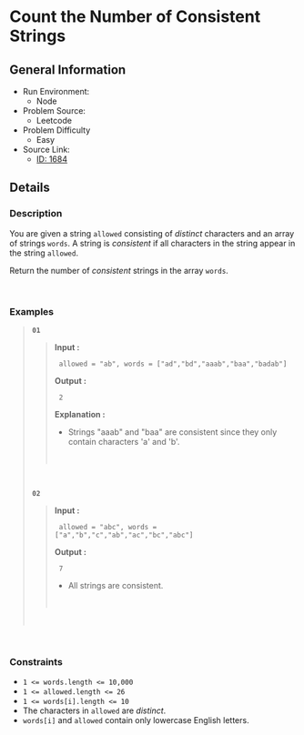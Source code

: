 # Count the Number of Consistent Strings

## General Information

- Run Environment:
  - Node
- Problem Source:
  - Leetcode
- Problem Difficulty
  - Easy
- Source Link:
  - [ID: 1684](https://leetcode.com/problems/count-the-number-of-consistent-strings/)

## Details

### Description

You are given a string `allowed` consisting of *distinct* characters and an array of strings `words`. A string is *consistent* if all characters in the string appear in the string `allowed`.

Return the number of *consistent* strings in the array `words`.

&nbsp;

### Examples

> **`01`**
>>**Input :**
>>
>>      allowed = "ab", words = ["ad","bd","aaab","baa","badab"]
>>
>>**Output :**
>>
>>      2
>>
>>**Explanation :**
>>
>> - Strings "aaab" and "baa" are consistent since they only contain characters 'a' and 'b'.
>>
>> &nbsp;
>>
> &nbsp;
>
> **`02`**
>>**Input :**
>>
>>      allowed = "abc", words = ["a","b","c","ab","ac","bc","abc"]
>>
>>**Output :**
>>
>>      7
>>
>> - All strings are consistent.
>>
>> &nbsp;
>>
> &nbsp;

&nbsp;

### Constraints

- `1 <= words.length <= 10,000`
- `1 <= allowed.length <= 26`
- `1 <= words[i].length <= 10`
- The characters in `allowed` are *distinct*.
- `words[i]` and `allowed` contain only lowercase English letters.
